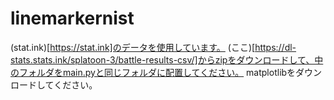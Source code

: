 # linemarkernist
(stat.ink)[https://stat.ink]のデータを使用しています。
(ここ)[https://dl-stats.stats.ink/splatoon-3/battle-results-csv/]からzipをダウンロードして、中のフォルダをmain.pyと同じフォルダに配置してください。
matplotlibをダウンロードしてください。
